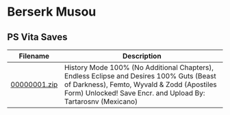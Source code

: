 # Berserk Musou

## PS Vita Saves

| Filename | Description |
|----------|-------------|
| [00000001.zip](00000001.zip) | History Mode 100% (No Additional Chapters), Endless Eclipse and Desires 100% Guts (Beast of Darkness), Femto, Wyvald & Zodd (Apostiles Form) Unlocked! Save Encr. and Upload By: Tartarosnv (Mexicano)  |
